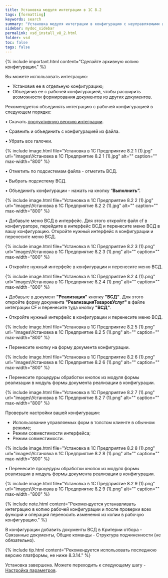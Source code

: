 ```yaml
---
title: Установка модуля интеграции в 1С 8.2
tags: [formatting]
keywords: search
summary: "Установка модуля интеграции в конфигурацию с неуправляемыми формами (устаревшие)"
sidebar: mydoc_sidebar
permalink: vsd_install_v8_2.html
folder: vsd 
toc: false
tags: false
---
```


<style>
.result {
background-color: #000000;
border: 1px solid #dedede;
padding: 10px;
margin-top: 10px;
margin-bottom: 10px;
}
</style>

{% include important.html content="Сделайте архивную копию конфигурации." %}

Вы можете использовать интеграцию:

- Установив ее в отдельную конфигурацию;
- Объединив ее с рабочей конфигурацией, чтобы расширить возможности формирования документов из других документов.

Рекомендуется объединять интеграцию с рабочей конфигурацией в следующем порядке:

• Скачать [продуктивную версию интеграции](https://redmine.kb99.pro/projects/vsd_1c_work/files).

• Сравнить и объединить с конфигурацией из файла.

• Убрать все галочки.

{% include image.html file="Установка в 1С Предприятие 8.2 1 (1).jpg" url="images\Установка в 1С Предприятие 8.2 1 (1).jpg" alt="" caption="" max-width="800" %}

• Отметить по подсистемам файла - отметить ВСД.

• Выбрать подсистему ВСД.

• Объединить конфигурации - нажать на кнопку “**Выполнить”.**

{% include image.html file="Установка в 1С Предприятие 8.2 2 (1).jpg" url="images\Установка в 1С Предприятие 8.2 2 (1).jpg" alt="" caption="" max-width="800" %}
 
• Добавьте меню ВСД в интерфейс. Для этого откройте файл cf в конфигураторе, перейдите в интерфейс ВСД и перенесите меню ВСД в вашу конфигурацию. Откройте нужный интерфейс в конфигурации и перенесите меню ВСД.

{% include image.html file="Установка в 1С Предприятие 8.2 3 (1).png" url="images\Установка в 1С Предприятие 8.2 3 (1).png" alt="" caption="" max-width="800" %}

• Откройте нужный интерфейс в конфигурации и перенесите меню ВСД.

{% include image.html file="Установка в 1С Предприятие 8.2 4 (1).png" url="images\Установка в 1С Предприятие 8.2 4 (1).png" alt="" caption="" max-width="800" %}

• Добавьте в документ **"Реализация"** кнопку **"ВСД"**. Для этого откройте форму документа **"РеализацияТоваровУслуг"** в файле интеграции CF и перенесите туда кнопку **"ВСД"**.

• Откройте нужный интерфейс в конфигурации и перенесите меню ВСД.

{% include image.html file="Установка в 1С Предприятие 8.2 5 (1).png" url="images\Установка в 1С Предприятие 8.2 5 (1).png" alt="" caption="" max-width="800" %}

• Перенесите кнопку на форму документа конфигурации.

{% include image.html file="Установка в 1С Предприятие 8.2 6 (1).png" url="images\Установка в 1С Предприятие 8.2 6 (1).png" alt="" caption="" max-width="800" %}

• Перенесите процедуры обработки кнопок из модуля формы реализации в модуль формы документа реализации в конфигурации.

{% include image.html file="Установка в 1С Предприятие 8.2 7 (1).png" url="images\Установка в 1С Предприятие 8.2 7 (1).png" alt="" caption="" max-width="800" %}


Проверьте настройки вашей конфигурации:

- Использование управляемых форм в толстом клиенте в обычном режиме;
- Режим совместимости интерфейса;
- Режим совместимости.

{% include image.html file="Установка в 1С Предприятие 8.2 8 (1).png" url="images\Установка в 1С Предприятие 8.2 8 (1).png" alt="" caption="" max-width="800" %}

• Перенесите процедуры обработки кнопок из модуля формы реализации в модуль формы документа реализации в конфигурации.

{% include image.html file="Установка в 1С Предприятие 8.2 9 (1).png" url="images\Установка в 1С Предприятие 8.2 9 (1).png" alt="" caption="" max-width="800" %}

{% include note.html content="Рекомендуется устанавливать интеграцию в копию рабочей конфигурации и после проверки всех функций и операций переносить изменения из копии в рабочую конфигурацию." %}

В конфигурации добавить документы ВСД в Критерии отбора - Связанные документы, Общие команды - Структура подчиненности (не обязательно).

{% include tip.html content="Рекомендуется использовать последнюю версию платформы, не ниже 8.3.14." %}

Установка завершена. Можете переходить к следующему шагу - [Настройка параметров](http://wiki.kb99.pro/vsd_params_v8.html).